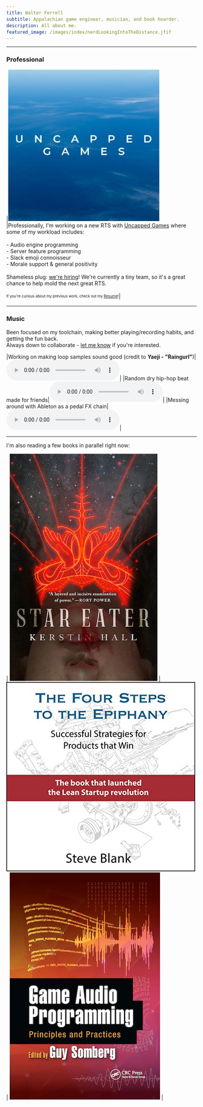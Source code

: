 ```yaml
---
title: Walter Ferrell
subtitle: Appalachian game engineer, musician, and book hoarder.
description: All about me.
featured_image: /images/index/nerdLookingIntoTheDistance.jfif
---
```

---
### Professional

|[![](/images/about/UncappedGames.jpeg)](https://www.uncappedgames.com/)|Professionally, I'm working on a new RTS with [Uncapped Games](https://www.uncappedgames.com/) where some of my workload includes:<br> <br> - Audio engine programming<br> - Server feature programming<br> - Slack emoji connoisseur <br> - Morale support & general positivity<br><br> Shameless plug: [we're hiring](https://careers.tencent.com/en-us/search.html?query=ci_407&keyword=uncapped)! We're currently a tiny team, so it's a great chance to help mold the next great RTS.<br><br><sub><sup>If you're curious about my previous work, check out my [Resume](https://drive.google.com/drive/folders/1LcUPLwgL7f9dlzfkljJz3Zcz-s89Z06o?usp=sharing)!</sup></sub>|


---

### Music
Been focused on my toolchain, making better playing/recording habits, and getting the fun back.
<br> 
Always down to collaborate - [let me know](/contact) if you're interested.

|Working on making loop samples sound good (credit to **Yaeji - "Raingurl"**)|<audio controls><source src="/audio/about/mix_1.mp3" type="audio/mpeg">Your browser doesn't support audio.</audio>|
|Random dry hip-hop beat made for friends|<audio controls><source src="/audio/about/randomBeat.mpeg" type="audio/mpeg">Your browser doesn't support audio.</audio>|
|Messing around with Ableton as a pedal FX chain|<audio controls><source src="/audio/about/ableton_as_a_pedal_clean.mp3" type="audio/mpeg">Your browser doesn't support audio.</audio>|

---

I'm also reading a few books in parallel right now:

| [![](/images/about/StarEater.jpeg)](https://www.google.com/books/edition/Star_Eater/fnRUEAAAQBAJ) | [![](/images/about/FourStepsToTheEpiphany.jpg)](https://www.google.com/books/edition/The_Four_Steps_to_the_Epiphany/7p_ODwAAQBAJ)  | [![](/images/about/GameAudioProgramming.jpeg)](https://www.google.com/books/edition/Game_Audio_Programming/6y2LDQAAQBAJ) |
